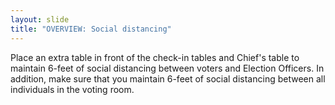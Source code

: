 ```yaml
---
layout: slide
title: "OVERVIEW: Social distancing"
---
```


Place an extra table in front of the check-in tables and Chief&#39;s table to maintain 6-feet of social distancing between voters and Election Officers. In addition, make sure that you maintain 6-feet of social distancing between all individuals in the voting room.
